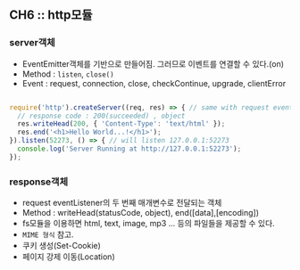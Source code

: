 ## CH6 :: http모듈

### server객체
- EventEmitter객체를 기반으로 만들어짐. 그러므로 이벤트를 연결할 수 있다.(on)
- Method : `listen`, `close()`
- Event : request, connection, close, checkContinue, upgrade, clientError

```js

require('http').createServer((req, res) => { // same with request event listener
  // response code : 200(succeeded) , object
  res.writeHead(200, { 'Content-Type': 'text/html' });
  res.end('<h1>Hello World...!</h1>');
}).listen(52273, () => { // will listen 127.0.0.1:52273
  console.log('Server Running at http://127.0.0.1:52273');
});

```

### response객체
- request eventListener의 두 번째 매개변수로 전달되는 객체
- Method : writeHead(statusCode, object), end([data],[encoding]) 
- fs모듈을 이용하면 html, text, image, mp3 ... 등의 파일들을 제공할 수 있다.
- `MIME 형식` 참고.
- 쿠키 생성(Set-Cookie)
- 페이지 강제 이동(Location)